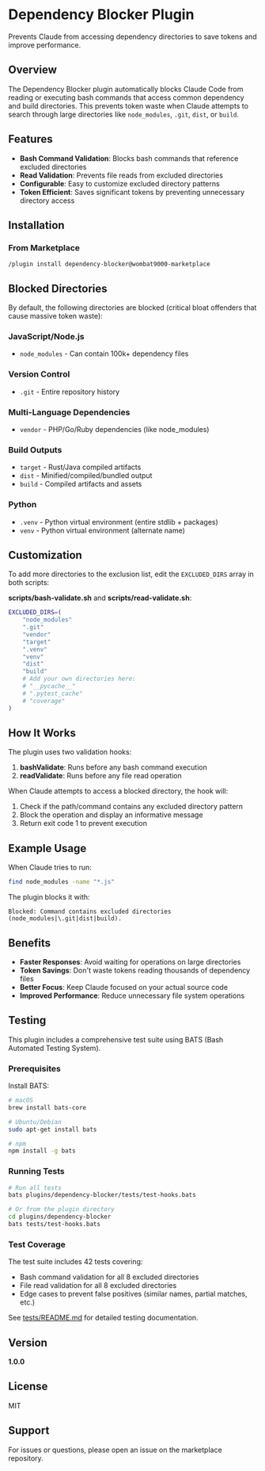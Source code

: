 # Dependency Blocker Plugin

Prevents Claude from accessing dependency directories to save tokens and improve performance.

## Overview

The Dependency Blocker plugin automatically blocks Claude Code from reading or executing bash commands that access common dependency and build directories. This prevents token waste when Claude attempts to search through large directories like `node_modules`, `.git`, `dist`, or `build`.

## Features

- **Bash Command Validation**: Blocks bash commands that reference excluded directories
- **Read Validation**: Prevents file reads from excluded directories
- **Configurable**: Easy to customize excluded directory patterns
- **Token Efficient**: Saves significant tokens by preventing unnecessary directory access

## Installation

### From Marketplace

```shell
/plugin install dependency-blocker@wombat9000-marketplace
```

## Blocked Directories

By default, the following directories are blocked (critical bloat offenders that cause massive token waste):

### JavaScript/Node.js
- `node_modules` - Can contain 100k+ dependency files

### Version Control
- `.git` - Entire repository history

### Multi-Language Dependencies
- `vendor` - PHP/Go/Ruby dependencies (like node_modules)

### Build Outputs
- `target` - Rust/Java compiled artifacts
- `dist` - Minified/compiled/bundled output
- `build` - Compiled artifacts and assets

### Python
- `.venv` - Python virtual environment (entire stdlib + packages)
- `venv` - Python virtual environment (alternate name)

## Customization

To add more directories to the exclusion list, edit the `EXCLUDED_DIRS` array in both scripts:

**scripts/bash-validate.sh** and **scripts/read-validate.sh**:
```bash
EXCLUDED_DIRS=(
    "node_modules"
    ".git"
    "vendor"
    "target"
    ".venv"
    "venv"
    "dist"
    "build"
    # Add your own directories here:
    # "__pycache__"
    # ".pytest_cache"
    # "coverage"
)
```

## How It Works

The plugin uses two validation hooks:

1. **bashValidate**: Runs before any bash command execution
2. **readValidate**: Runs before any file read operation

When Claude attempts to access a blocked directory, the hook will:
1. Check if the path/command contains any excluded directory pattern
2. Block the operation and display an informative message
3. Return exit code 1 to prevent execution

## Example Usage

When Claude tries to run:
```bash
find node_modules -name "*.js"
```

The plugin blocks it with:
```
Blocked: Command contains excluded directories (node_modules|\.git|dist|build).
```

## Benefits

- **Faster Responses**: Avoid waiting for operations on large directories
- **Token Savings**: Don't waste tokens reading thousands of dependency files
- **Better Focus**: Keep Claude focused on your actual source code
- **Improved Performance**: Reduce unnecessary file system operations

## Testing

This plugin includes a comprehensive test suite using BATS (Bash Automated Testing System).

### Prerequisites

Install BATS:

```bash
# macOS
brew install bats-core

# Ubuntu/Debian
sudo apt-get install bats

# npm
npm install -g bats
```

### Running Tests

```bash
# Run all tests
bats plugins/dependency-blocker/tests/test-hooks.bats

# Or from the plugin directory
cd plugins/dependency-blocker
bats tests/test-hooks.bats
```

### Test Coverage

The test suite includes 42 tests covering:
- Bash command validation for all 8 excluded directories
- File read validation for all 8 excluded directories
- Edge cases to prevent false positives (similar names, partial matches, etc.)

See [tests/README.md](tests/README.md) for detailed testing documentation.

## Version

**1.0.0**

## License

MIT

## Support

For issues or questions, please open an issue on the marketplace repository.
